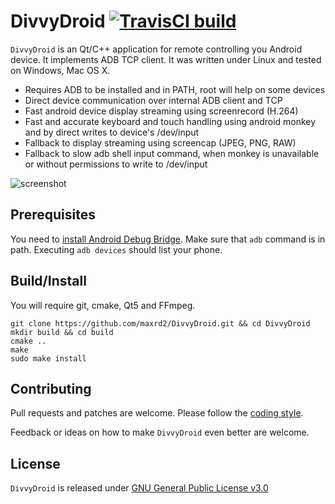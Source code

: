 # DivvyDroid [![TravisCI build](https://travis-ci.org/maxrd2/DivvyDroid.svg?branch=master)](https://travis-ci.org/maxrd2/DivvyDroid)

`DivvyDroid` is an Qt/C++ application for remote controlling you Android device. It implements ADB TCP client. It was written under Linux and tested on Windows, Mac OS X.

- Requires ADB to be installed and in PATH, root will help on some devices
- Direct device communication over internal ADB client and TCP
- Fast android device display streaming using screenrecord (H.264)
- Fast and accurate keyboard and touch handling using android monkey and by direct writes to device's /dev/input
- Fallback to display streaming using screencap (JPEG, PNG, RAW)
- Fallback to slow adb shell input command, when monkey is unavailable or without permissions to write to /dev/input

![screenshot](https://user-images.githubusercontent.com/1187381/57383580-5a513e00-71af-11e9-864b-68f31cb5e7b1.png)

## Prerequisites

You need to [install Android Debug Bridge](https://www.xda-developers.com/install-adb-windows-macos-linux/).
Make sure that `adb` command is in path. Executing `adb devices` should list your phone.

## Build/Install

You will require git, cmake, Qt5 and FFmpeg.
```shell
git clone https://github.com/maxrd2/DivvyDroid.git && cd DivvyDroid
mkdir build && cd build
cmake ..
make
sudo make install
```

## Contributing

Pull requests and patches are welcome. Please follow the [coding style](README.CodingStyle.md).

Feedback or ideas on how to make `DivvyDroid` even better are welcome.

## License

`DivvyDroid` is released under [GNU General Public License v3.0](LICENSE)
